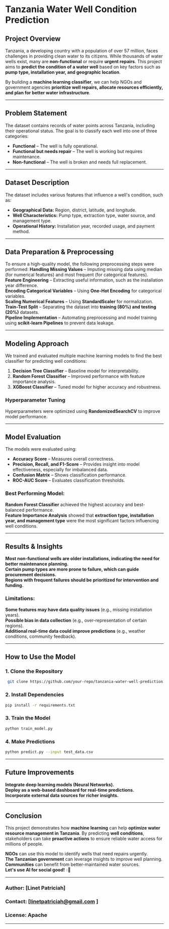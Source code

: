 # **Tanzania Water Well Condition Prediction**
## **Project Overview**
Tanzania, a developing country with a population of over 57 million, faces challenges in providing clean water to its citizens. While thousands of water wells exist, many are **non-functional** or require **urgent repairs**. This project aims to **predict the condition of a water well** based on key factors such as **pump type, installation year, and geographic location**.

By building a **machine learning classifier**, we can help NGOs and government agencies **prioritize well repairs, allocate resources efficiently, and plan for better water infrastructure**.

---
## **Problem Statement**
The dataset contains records of water points across Tanzania, including their operational status. The goal is to classify each well into one of three categories:
- **Functional** – The well is fully operational.
- **Functional but needs repair** – The well is working but requires maintenance.
- **Non-functional** – The well is broken and needs full replacement.

---
## **Dataset Description**
The dataset includes various features that influence a well's condition, such as:
- **Geographical Data:** Region, district, latitude, and longitude.
- **Well Characteristics:** Pump type, extraction type, water source, and management type.
- **Operational History:** Installation year, recorded usage, and payment method.

---
## **Data Preparation & Preprocessing**
To ensure a high-quality model, the following preprocessing steps were performed:
**Handling Missing Values** – Imputing missing data using median (for numerical features) and most frequent (for categorical features).  
**Feature Engineering** – Extracting useful information, such as the installation year difference.  
**Encoding Categorical Variables** – Using **One-Hot Encoding** for categorical variables.  
**Scaling Numerical Features** – Using **StandardScaler** for normalization.  
**Train-Test Split** – Separating the dataset into **training (80%) and testing (20%)** datasets.  
**Pipeline Implementation** – Automating preprocessing and model training using **scikit-learn Pipelines** to prevent data leakage.  

---
## **Modeling Approach**
We trained and evaluated multiple machine learning models to find the best classifier for predicting well conditions:
1. **Decision Tree Classifier** – Baseline model for interpretability.
2. **Random Forest Classifier** – Improved performance with feature importance analysis.
3. **XGBoost Classifier** – Tuned model for higher accuracy and robustness.

### **Hyperparameter Tuning**
Hyperparameters were optimized using  **RandomizedSearchCV** to improve model performance.

---
## **Model Evaluation**
The models were evaluated using:
- **Accuracy Score** – Measures overall correctness.
- **Precision, Recall, and F1-Score** – Provides insight into model effectiveness, especially for imbalanced data.
- **Confusion Matrix** – Shows classification performance.
- **ROC-AUC Score** – Evaluates classification thresholds.

### **Best Performing Model:**
**Random Forest Classifier** achieved the highest accuracy and best-balanced performance.  
**Feature Importance Analysis** showed that **extraction type, installation year, and management type** were the most significant factors influencing well conditions.

---
## **Results & Insights**
 **Most non-functional wells are older installations, indicating the need for better maintenance planning.**  
 **Certain pump types are more prone to failure, which can guide procurement decisions.**  
 **Regions with frequent failures should be prioritized for intervention and funding.**  

### **Limitations:**
 **Some features may have data quality issues** (e.g., missing installation years).  
 **Possible bias in data collection** (e.g., over-representation of certain regions).  
 **Additional real-time data could improve predictions** (e.g., weather conditions, community feedback).  

---
## **How to Use the Model**
### **1. Clone the Repository**
```bash
 git clone https://github.com/your-repo/tanzania-water-well-prediction.git
```

### **2. Install Dependencies**
```bash
pip install -r requirements.txt
```

### **3. Train the Model**
```bash
python train_model.py
```

### **4. Make Predictions**
```bash
python predict.py --input test_data.csv
```

---
## **Future Improvements**
 **Integrate deep learning models (Neural Networks).**  
 **Deploy as a web-based dashboard for real-time predictions.**  
 **Incorporate external data sources for richer insights.**  

---
## **Conclusion**
This project demonstrates how **machine learning** can help **optimize water resource management in Tanzania**. By predicting **well conditions**, stakeholders can take **proactive actions** to ensure reliable water access for millions of people.

 **NGOs** can use this model to identify wells that need repairs urgently.  
 **The Tanzanian government** can leverage insights to improve well planning.  
 **Communities** can benefit from better-maintained water sources.  
 **Let's use AI for social good!** 💧🚀

---
### **Author:** [Linet Patriciah]  
### **Contact:** [linetpatriciah@gmail.com ]  
### **License:** Apache  

---

